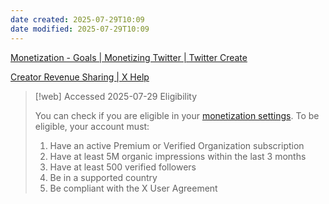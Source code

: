 ```yaml
---
date created: 2025-07-29T10:09
date modified: 2025-07-29T10:09
---
```

[Monetization - Goals | Monetizing Twitter | Twitter Create](https://create.twitter.com/en/goals/monetization) 

[Creator Revenue Sharing | X Help](https://help.x.com/en/using-x/creator-revenue-sharing) 

> [!web] Accessed 2025-07-29
> Eligibility
> 
> You can check if you are eligible in your [monetization settings](https://x.com/settings/monetization). To be eligible, your account must:
> 
> 1. Have an active Premium or Verified Organization subscription
> 2. Have at least 5M organic impressions within the last 3 months
> 3. Have at least 500 verified followers
> 4. Be in a supported country
> 5. Be compliant with the X User Agreement

